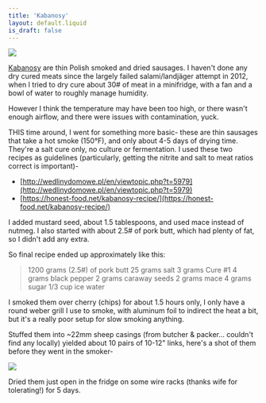```yaml
---
title: 'Kabanosy'
layout: default.liquid
is_draft: false
---
```


[![](https://4.bp.blogspot.com/-gxjXG9m4Qyo/WXcyvORK88I/AAAAAAAAFoA/tFiHzfarqvwhYQWzbsH9uGSy6gOfkRBFQCK4BGAYYCw/s640/IMG_20170724_183129.jpg)](http://4.bp.blogspot.com/-gxjXG9m4Qyo/WXcyvORK88I/AAAAAAAAFoA/tFiHzfarqvwhYQWzbsH9uGSy6gOfkRBFQCK4BGAYYCw/s1600/IMG_20170724_183129.jpg)


[Kabanosy](https://en.wikipedia.org/wiki/Kabanos) are thin Polish smoked and dried sausages. I haven't done any dry cured meats since the largely failed salami/landjäger attempt in 2012, when I tried to dry cure about 30# of meat in a minifridge, with a fan and a bowl of water to roughly manage humidity.

However I think the temperature may have been too high, or there wasn't enough airflow, and there were issues with contamination, yuck.

THIS time around, I went for something more basic- these are thin sausages that take a hot smoke (150°F), and only about 4-5 days of drying time. They're a salt cure only, no culture or fermentation. I used these two recipes as guidelines (particularly, getting the nitrite and salt to meat ratios correct is important)-

*   [http://wedlinydomowe.pl/en/viewtopic.php?t=5979](http://wedlinydomowe.pl/en/viewtopic.php?t=5979)
*   [https://honest-food.net/kabanosy-recipe/](https://honest-food.net/kabanosy-recipe/)

I added mustard seed, about 1.5 tablespoons, and used mace instead of nutmeg. I also started with about 2.5# of pork butt, which had plenty of fat, so I didn't add any extra.



So final recipe ended up approximately like this:

> 1200 grams (2.5#) of pork butt
> 25 grams salt
> 3 grams Cure #1
> 4 grams black pepper
> 2 grams caraway seeds
> 2 grams mace
> 4 grams sugar
> 1/3 cup ice water



I smoked them over cherry (chips) for about 1.5 hours only, I only have a round weber grill I use to smoke, with aluminum foil to indirect the heat a bit, but it's a really poor setup for slow smoking anything.



Stuffed them into ~22mm sheep casings (from butcher & packer... couldn't find any locally) yielded about 10 pairs of 10-12" links, here's a shot of them before they went in the smoker-

[![](https://3.bp.blogspot.com/-gFu54BD981w/WXcyZFk599I/AAAAAAAAFn4/fJDay01VPeMfABZGJ1v2jm-WS6AiFMoRQCK4BGAYYCw/s320/IMG_20170718_200914.jpg)](http://3.bp.blogspot.com/-gFu54BD981w/WXcyZFk599I/AAAAAAAAFn4/fJDay01VPeMfABZGJ1v2jm-WS6AiFMoRQCK4BGAYYCw/s1600/IMG_20170718_200914.jpg)



Dried them just open in the fridge on some wire racks (thanks wife for tolerating!) for 5 days.